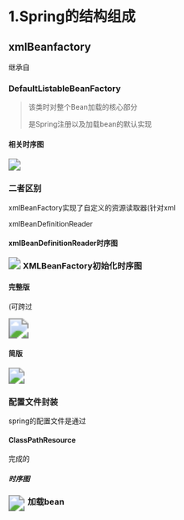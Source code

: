# 1.Spring的结构组成

 

## xmlBeanfactory

继承自

### DefaultListableBeanFactory

> 该类时对整个Bean加载的核心部分
>
> 是Spring注册以及加载bean的默认实现

#### 相关时序图

<img src="D:\java\git\source\zhangshun2.github.io\java\spring源码\pic\DefaultListbaleBeanFactory.png" style="zoom:150%;" />

### 二者区别

xmlBeanFactory实现了自定义的资源读取器(针对xml

xmlBeanDefinitionReader

#### xmlBeanDefinitionReader时序图



<img src="D:\java\git\source\zhangshun2.github.io\java\spring源码\pic\xmlBeandifinitionReader.png" style="zoom:150%;"  align = 'left'/>





### XMLBeanFactory初始化时序图

#### 完整版

(可跨过

<img src="D:\java\git\source\zhangshun2.github.io\java\spring源码\pic\XmlBeanFactory_new.png" style="zoom:250%;" />



#### 简版

<img src="D:\java\git\source\zhangshun2.github.io\java\spring源码\pic\XmlBeanFactoryTest_main.png" style="zoom:200%;" />

### 配置文件封装

spring的配置文件是通过

#### ClassPathResource

完成的

##### 时序图

<img src="D:\java\git\source\zhangshun2.github.io\java\spring源码\pic\classPathresource.png" style="zoom:200%;" align = 'left'/>



### 加载bean

